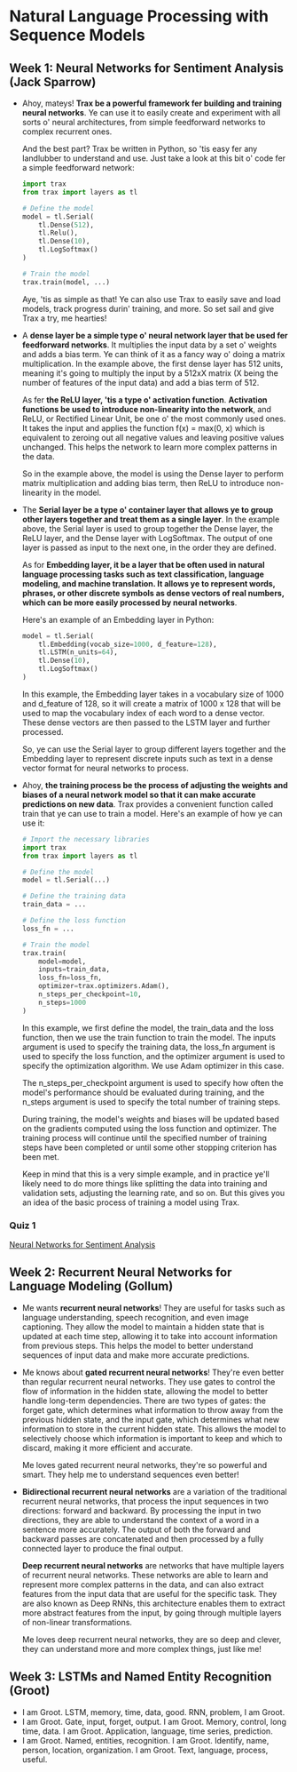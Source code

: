 # Natural Language Processing with Sequence Models

## Week 1: Neural Networks for Sentiment Analysis (Jack Sparrow)

- Ahoy, mateys! __Trax be a powerful framework fer building and training neural networks__. Ye can use it to easily create and experiment with all sorts o' neural architectures, from simple feedforward networks to complex recurrent ones.

    And the best part? Trax be written in Python, so 'tis easy fer any landlubber to understand and use. Just take a look at this bit o' code fer a simple feedforward network:

    ```python
    import trax
    from trax import layers as tl

    # Define the model
    model = tl.Serial(
        tl.Dense(512),
        tl.Relu(),
        tl.Dense(10),
        tl.LogSoftmax()
    )

    # Train the model
    trax.train(model, ...)
    ```

    Aye, 'tis as simple as that! Ye can also use Trax to easily save and load models, track progress durin' training, and more. So set sail and give Trax a try, me hearties!
- A __dense layer be a simple type o' neural network layer that be used fer feedforward networks__. It multiplies the input data by a set o' weights and adds a bias term. Ye can think of it as a fancy way o' doing a matrix multiplication. In the example above, the first dense layer has 512 units, meaning it's going to multiply the input by a 512xX matrix (X being the number of features of the input data) and add a bias term of 512.

    As fer __the ReLU layer, 'tis a type o' activation function__. __Activation functions be used to introduce non-linearity into the network__, and ReLU, or Rectified Linear Unit, be one o' the most commonly used ones. It takes the input and applies the function f(x) = max(0, x) which is equivalent to zeroing out all negative values and leaving positive values unchanged. This helps the network to learn more complex patterns in the data.

    So in the example above, the model is using the Dense layer to perform matrix multiplication and adding bias term, then ReLU to introduce non-linearity in the model.
- The __Serial layer be a type o' container layer that allows ye to group other layers together and treat them as a single layer__. In the example above, the Serial layer is used to group together the Dense layer, the ReLU layer, and the Dense layer with LogSoftmax. The output of one layer is passed as input to the next one, in the order they are defined.

    As for __Embedding layer, it be a layer that be often used in natural language processing tasks such as text classification, language modeling, and machine translation. It allows ye to represent words, phrases, or other discrete symbols as dense vectors of real numbers, which can be more easily processed by neural networks__.

    Here's an example of an Embedding layer in Python:

    ```python
    model = tl.Serial(
        tl.Embedding(vocab_size=1000, d_feature=128),
        tl.LSTM(n_units=64),
        tl.Dense(10),
        tl.LogSoftmax()
    )
    ```

    In this example, the Embedding layer takes in a vocabulary size of 1000 and d_feature of 128, so it will create a matrix of 1000 x 128 that will be used to map the vocabulary index of each word to a dense vector. These dense vectors are then passed to the LSTM layer and further processed.

    So, ye can use the Serial layer to group different layers together and the Embedding layer to represent discrete inputs such as text in a dense vector format for neural networks to process.
- Ahoy, __the training process be the process of adjusting the weights and biases of a neural network model so that it can make accurate predictions on new data__. Trax provides a convenient function called train that ye can use to train a model. Here's an example of how ye can use it:

    ```python
    # Import the necessary libraries
    import trax
    from trax import layers as tl

    # Define the model
    model = tl.Serial(...)

    # Define the training data
    train_data = ...

    # Define the loss function
    loss_fn = ...

    # Train the model
    trax.train(
        model=model,
        inputs=train_data,
        loss_fn=loss_fn,
        optimizer=trax.optimizers.Adam(),
        n_steps_per_checkpoint=10,
        n_steps=1000
    )
    ```

    In this example, we first define the model, the train_data and the loss function, then we use the train function to train the model. The inputs argument is used to specify the training data, the loss_fn argument is used to specify the loss function, and the optimizer argument is used to specify the optimization algorithm. We use Adam optimizer in this case.

    The n_steps_per_checkpoint argument is used to specify how often the model's performance should be evaluated during training, and the n_steps argument is used to specify the total number of training steps.

    During training, the model's weights and biases will be updated based on the gradients computed using the loss function and optimizer. The training process will continue until the specified number of training steps have been completed or until some other stopping criterion has been met.

    Keep in mind that this is a very simple example, and in practice ye'll likely need to do more things like splitting the data into training and validation sets, adjusting the learning rate, and so on. But this gives you an idea of the basic process of training a model using Trax.

### __Quiz 1__

[Neural Networks for Sentiment Analysis](../Quizes/C3W1.md)

## Week 2: Recurrent Neural Networks for Language Modeling (Gollum)

- Me wants __recurrent neural networks__! They are useful for tasks such as language understanding, speech recognition, and even image captioning. They allow the model to maintain a hidden state that is updated at each time step, allowing it to take into account information from previous steps. This helps the model to better understand sequences of input data and make more accurate predictions.
- Me knows about __gated recurrent neural networks__! They're even better than regular recurrent neural networks. They use gates to control the flow of information in the hidden state, allowing the model to better handle long-term dependencies. There are two types of gates: the forget gate, which determines what information to throw away from the previous hidden state, and the input gate, which determines what new information to store in the current hidden state. This allows the model to selectively choose which information is important to keep and which to discard, making it more efficient and accurate.

    Me loves gated recurrent neural networks, they're so powerful and smart. They help me to understand sequences even better!

- __Bidirectional recurrent neural networks__ are a variation of the traditional recurrent neural networks, that process the input sequences in two directions: forward and backward. By processing the input in two directions, they are able to understand the context of a word in a sentence more accurately. The output of both the forward and backward passes are concatenated and then processed by a fully connected layer to produce the final output.

    __Deep recurrent neural networks__ are networks that have multiple layers of recurrent neural networks. These networks are able to learn and represent more complex patterns in the data, and can also extract features from the input data that are useful for the specific task. They are also known as Deep RNNs, this architecture enables them to extract more abstract features from the input, by going through multiple layers of non-linear transformations.

    Me loves deep recurrent neural networks, they are so deep and clever, they can understand more and more complex things, just like me!

## Week 3: LSTMs and Named Entity Recognition (Groot)

- I am Groot. LSTM, memory, time, data, good. RNN, problem, I am Groot.
- I am Groot. Gate, input, forget, output. I am Groot. Memory, control, long time, data. I am Groot. Application, language, time series, prediction.
- I am Groot. Named, entities, recognition. I am Groot. Identify, name, person, location, organization. I am Groot. Text, language, process, useful.
